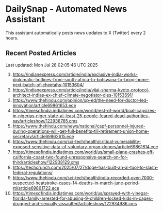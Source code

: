 # DailySnap - Automated News Assistant

This assistant automatically posts news updates to X (Twitter) every 2 hours.

## Recent Posted Articles

Last updated: Mon Jul 28 02:05:46 UTC 2025

1. https://indianexpress.com/article/india/exclusive-india-works-diplomatic-hotlines-from-south-africa-to-botswana-to-bring-home-next-batch-of-cheetahs-10153604/
2. https://indianexpress.com/article/india/vijai-sharma-kyoto-protocol-architect-indias-ex-chief-climate-negotiator-dies-10153691/
3. https://www.thehindu.com/opinion/op-ed/the-need-for-doctor-led-innovation/article69861653.ece
4. https://timesofindia.indiatimes.com/world/rest-of-world/boat-capsizes-in-nigerias-niger-state-at-least-25-people-feared-dead-authorities-say/articleshow/122938785.cms
5. https://www.thehindu.com/news/national/capf-personnel-injured-during-operations-will-get-full-benefits-till-retirement-union-home-secretary/article69862615.ece
6. https://www.thehindu.com/sci-tech/health/critical-vulnerability-exposed-sensitive-data-of-voluntary-organ-donors/article69861814.ece
7. https://timesofindia.indiatimes.com/world/us/small-plane-crashes-off-california-coast-two-found-unresponsive-search-on-for-third/articleshow/122938129.cms
8. https://techcrunch.com/2025/07/27/doge-has-built-an-ai-tool-to-slash-federal-regulations/
9. https://www.thehindu.com/sci-tech/health/india-recorded-over-7000-suspected-heatstroke-cases-14-deaths-in-march-june-period-rti/article69861722.ece
10. https://timesofindia.indiatimes.com/world/us/sprayed-with-vinegar-florida-family-arrested-for-abusing-9-children-locked-kids-in-cages-drugged-and-sexually-assaulted/articleshow/122934986.cms
